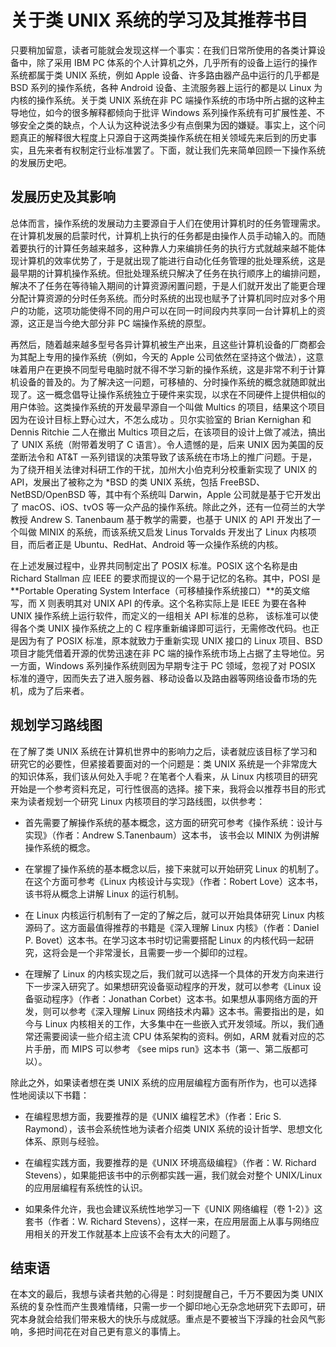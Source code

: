 # 关于类 UNIX 系统的学习及其推荐书目

只要稍加留意，读者可能就会发现这样一个事实：在我们日常所使用的各类计算设备中，除了采用 IBM PC 体系的个人计算机之外，几乎所有的设备上运行的操作系统都属于类 UNIX 系统，例如 Apple 设备、许多路由器产品中运行的几乎都是 BSD 系列的操作系统，各种 Android 设备、主流服务器上运行的都是以 Linux 为内核的操作系统。关于类 UNIX 系统在非 PC 端操作系统的市场中所占据的这种主导地位，如今的很多解释都倾向于批评 Windows 系列操作系统有可扩展性差、不够安全之类的缺点，个人认为这种说法多少有点倒果为因的嫌疑。事实上，这个问题真正的解释很大程度上只源自于这两类操作系统在相关领域先来后到的历史事实，且先来者有权制定行业标准罢了。下面，就让我们先来简单回顾一下操作系统的发展历史吧。

## 发展历史及其影响

总体而言，操作系统的发展动力主要源自于人们在使用计算机时的任务管理需求。在计算机发展的启蒙时代，计算机上执行的任务都是由操作人员手动输入的。而随着要执行的计算任务越来越多，这种靠人力来编排任务的执行方式就越来越不能体现计算机的效率优势了，于是就出现了能进行自动化任务管理的批处理系统，这是最早期的计算机操作系统。但批处理系统只解决了任务在执行顺序上的编排问题，解决不了任务在等待输入期间的计算资源闲置问题，于是人们就开发出了能更合理分配计算资源的分时任务系统。而分时系统的出现也赋予了计算机同时应对多个用户的功能，这项功能使得不同的用户可以在同一时间段内共享同一台计算机上的资源，这正是当今绝大部分非 PC 端操作系统的原型。

再然后，随着越来越多型号各异计算机被生产出来，且这些计算机设备的厂商都会为其配上专用的操作系统（例如，今天的 Apple 公司依然在坚持这个做法），这意味着用户在更换不同型号电脑时就不得不学习新的操作系统，这是非常不利于计算机设备的普及的。为了解决这一问题，可移植的、分时操作系统的概念就随即就出现了。这一概念倡导让操作系统独立于硬件来实现，以求在不同硬件上提供相似的用户体验。这类操作系统的开发最早源自一个叫做 Multics 的项目，结果这个项目因为在设计目标上野心过大，不怎么成功 。贝尔实验室的 Brian Kernighan 和 Dennis Ritchie 二人在撤出 Multics 项目之后，在该项目的设计上做了减法，搞出了 UNIX 系统（附带着发明了 C 语言）。令人遗憾的是，后来 UNIX 因为美国的反垄断法令和 AT&T 一系列错误的决策导致了该系统在市场上的推广问题。于是，为了绕开相关法律对科研工作的干扰，加州大小伯克利分校重新实现了 UNIX 的 API，发展出了被称之为 *BSD 的类 UNIX 系统，包括 FreeBSD、NetBSD/OpenBSD 等，其中有个系统叫 Darwin，Apple 公司就是基于它开发出了 macOS、iOS、tvOS 等一众产品的操作系统。除此之外，还有一位荷兰的大学教授 Andrew S. Tanenbaum 基于教学的需要，也基于 UNIX 的 API 开发出了一个叫做 MINIX 的系统，而该系统又启发 Linus Torvalds 开发出了 Linux 内核项目，而后者正是 Ubuntu、RedHat、Android 等一众操作系统的内核。

在上述发展过程中，业界共同制定出了 POSIX 标准。POSIX 这个名称是由 Richard Stallman 应 IEEE 的要求而提议的一个易于记忆的名称。其中，POSI 是**Portable Operating System Interface（可移植操作系统接口）**的英文缩写，而 X 则表明其对 UNIX API 的传承。这个名称实际上是 IEEE 为要在各种 UNIX 操作系统上运行软件，而定义的一组相关 API 标准的总称， 该标准可以使得各个类 UNIX 操作系统之上的 C 程序重新编译即可运行，无需修改代码。也正是因为有了 POSIX 标准，原本就致力于重新实现 UNIX 接口的 Linux 项目、BSD 项目才能凭借着开源的优势迅速在非 PC 端的操作系统市场上占据了主导地位。另一方面，Windows 系列操作系统则因为早期专注于 PC 领域，忽视了对 POSIX 标准的遵守，因而失去了进入服务器、移动设备以及路由器等网络设备市场的先机，成为了后来者。

## 规划学习路线图

在了解了类 UNIX 系统在计算机世界中的影响力之后，读者就应该目标了学习和研究它的必要性，但紧接着要面对的一个问题是：类 UNIX 系统是一个非常庞大的知识体系，我们该从何处入手呢？在笔者个人看来，从 Linux 内核项目的研究开始是一个参考资料充足，可行性很高的选择。接下来，我将会以推荐书目的形式来为读者规划一个研究 Linux 内核项目的学习路线图，以供参考：

- 首先需要了解操作系统的基本概念，这方面的研究可参考《操作系统：设计与实现》（作者：Andrew S.Tanenbaum）这本书， 该书会以 MINIX 为例讲解操作系统的概念。

- 在掌握了操作系统的基本概念以后，接下来就可以开始研究 Linux 的机制了。在这个方面可参考《Linux 内核设计与实现》（作者：Robert Love）这本书，该书将从概念上讲解 Linux 的运行机制。

- 在 Linux 内核运行机制有了一定的了解之后，就可以开始具体研究 Linux 内核源码了。这方面最值得推荐的书籍是《深入理解 Linux 内核》（作者：Daniel P. Bovet）这本书。在学习这本书时切记需要搭配 Linux 的内核代码一起研究，这将会是一个非常漫长，且需要一步一个脚印的过程。

- 在理解了 Linux 的内核实现之后，我们就可以选择一个具体的开发方向来进行下一步深入研究了。如果想研究设备驱动程序的开发，就可以参考《Linux 设备驱动程序》（作者：Jonathan Corbet）这本书。如果想从事网络方面的开发，则可以参考《深入理解 Linux 网络技术内幕》这本书。需要指出的是，如今与 Linux 内核相关的工作，大多集中在一些嵌入式开发领域。所以，我们通常还需要阅读一些介绍主流 CPU 体系架构的资料。例如，ARM 就看对应的芯片手册，而 MIPS 可以参考 《see mips run》这本书（第一、第二版都可以）。

除此之外，如果读者想在类 UNIX 系统的应用层编程方面有所作为，也可以选择性地阅读以下书籍：

- 在编程思想方面，我要推荐的是《UNIX 编程艺术》（作者：Eric S. Raymond），该书会系统性地为读者介绍类 UNIX 系统的设计哲学、思想文化体系、原则与经验。

- 在编程实践方面，我要推荐的是《UNIX 环境高级编程》（作者：W. Richard Stevens），如果能把该书中的示例都实践一遍，我们就会对整个 UNIX/Linux 的应用层编程有系统性的认识。

- 如果条件允许，我也会建议系统性地学习一下《UNIX 网络编程（卷 1-2）》这套书（作者：W. Richard Stevens），这样一来，在应用层面上从事与网络应用相关的开发工作就基本上应该不会有太大的问题了。

## 结束语

在本文的最后，我想与读者共勉的心得是：时刻提醒自己，千万不要因为类 UNIX 系统的复杂性而产生畏难情绪，只需一步一个脚印地心无杂念地研究下去即可，研究本身就会给我们带来极大的快乐与成就感。重点是不要被当下浮躁的社会风气影响，多把时间花在对自己更有意义的事情上。
